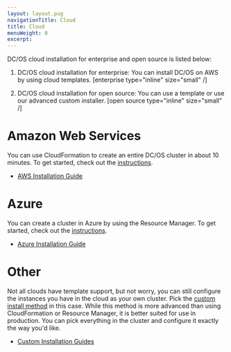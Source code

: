 ```yaml
---
layout: layout.pug
navigationTitle: Cloud 
title: Cloud 
menuWeight: 0
excerpt:
---
```


DC/OS cloud installation for enterprise and open source is listed below:

1. DC/OS cloud installation for enterprise: You can install DC/OS on AWS by using cloud templates. [enterprise type="inline" size="small" /]


1. DC/OS cloud installation for open source: You can use a template or use our advanced custom installer. [open source type="inline" size="small" /]

# Amazon Web Services

You can use CloudFormation to create an entire DC/OS cluster in about 10 minutes. To get started, check out the [instructions][1].

- [AWS Installation Guide][1]

# Azure

You can create a cluster in Azure by using the Resource Manager. To get started, check out the [instructions][2].

- [Azure Installation Guide][2]

# Other

Not all clouds have template support, but not worry, you can still configure the instances you have in the cloud as your own cluster. Pick the [custom install method][3] in this case. While this method is more advanced than using CloudFormation or Resource Manager, it is better suited for use in production. You can pick everything in the cluster and configure it exactly the way you'd like.

- [Custom Installation Guides][3]

[1]: /1.11/installing-upgrading/cloud/installing-aws/
[2]: /1.11/installing-upgrading/cloud/azure/
[3]: /1.11/installing-upgrading/custom/
